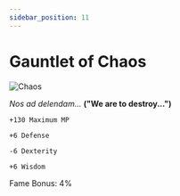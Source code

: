```yaml
---
sidebar_position: 11
---
```


# Gauntlet of Chaos

![Chaos](http://i.imgur.com/4qiS7JN.png)

<i>Nos ad delendam...</i> **("We are to destroy...")**

    +130 Maximum MP
    
    +6 Defense
    
    -6 Dexterity
    
    +6 Wisdom

Fame Bonus: 4%

